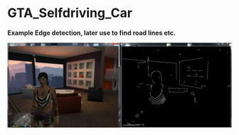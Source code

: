 # GTA_Selfdriving_Car

**Example Edge detection, later use to find road lines etc.**

![Example Edge detection, later use to find road lines etc.](exampleedge.png?raw=true "Example Edge detection, later use to find road lines etc.")